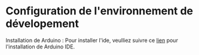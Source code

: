 # Configuration de l'environnement de dévelopement

Installation de Arduino : 
  Pour installer l'ide, veulliez suivre ce [lien](https://www.arduino.cc/en/software) pour l'installation de Arduino IDE.
